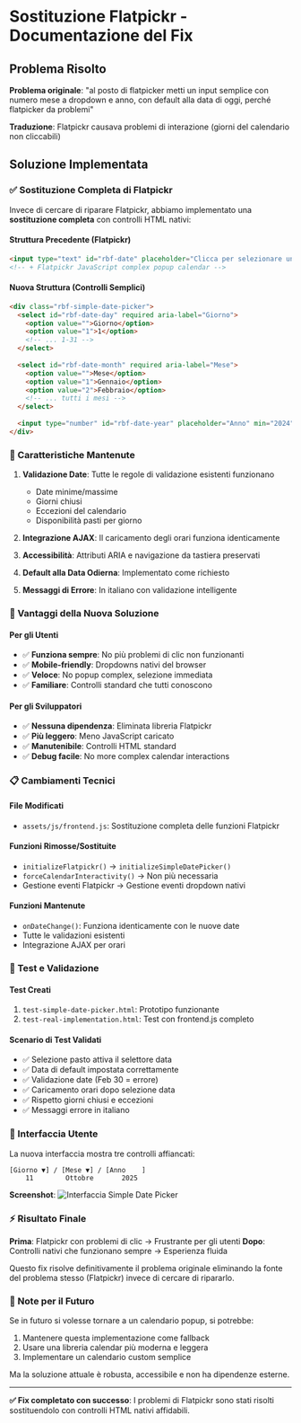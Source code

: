 # Sostituzione Flatpickr - Documentazione del Fix

## Problema Risolto
**Problema originale**: "al posto di flatpicker metti un input semplice con numero mese a dropdown e anno, con default alla data di oggi, perché flatpicker da problemi"

**Traduzione**: Flatpickr causava problemi di interazione (giorni del calendario non cliccabili)

## Soluzione Implementata

### ✅ Sostituzione Completa di Flatpickr
Invece di cercare di riparare Flatpickr, abbiamo implementato una **sostituzione completa** con controlli HTML nativi:

#### Struttura Precedente (Flatpickr)
```html
<input type="text" id="rbf-date" placeholder="Clicca per selezionare una data" required>
<!-- + Flatpickr JavaScript complex popup calendar -->
```

#### Nuova Struttura (Controlli Semplici)
```html
<div class="rbf-simple-date-picker">
  <select id="rbf-date-day" required aria-label="Giorno">
    <option value="">Giorno</option>
    <option value="1">1</option>
    <!-- ... 1-31 -->
  </select>
  
  <select id="rbf-date-month" required aria-label="Mese">
    <option value="">Mese</option>
    <option value="1">Gennaio</option>
    <option value="2">Febbraio</option>
    <!-- ... tutti i mesi -->
  </select>
  
  <input type="number" id="rbf-date-year" placeholder="Anno" min="2024" max="2030" required aria-label="Anno">
</div>
```

### 🎯 Caratteristiche Mantenute

1. **Validazione Date**: Tutte le regole di validazione esistenti funzionano
   - Date minime/massime
   - Giorni chiusi
   - Eccezioni del calendario
   - Disponibilità pasti per giorno

2. **Integrazione AJAX**: Il caricamento degli orari funziona identicamente
3. **Accessibilità**: Attributi ARIA e navigazione da tastiera preservati
4. **Default alla Data Odierna**: Implementato come richiesto
5. **Messaggi di Errore**: In italiano con validazione intelligente

### 🚀 Vantaggi della Nuova Soluzione

#### Per gli Utenti
- ✅ **Funziona sempre**: No più problemi di clic non funzionanti
- ✅ **Mobile-friendly**: Dropdowns nativi del browser
- ✅ **Veloce**: No popup complex, selezione immediata
- ✅ **Familiare**: Controlli standard che tutti conoscono

#### Per gli Sviluppatori
- ✅ **Nessuna dipendenza**: Eliminata libreria Flatpickr
- ✅ **Più leggero**: Meno JavaScript caricato
- ✅ **Manutenibile**: Controlli HTML standard
- ✅ **Debug facile**: No more complex calendar interactions

### 📋 Cambiamenti Tecnici

#### File Modificati
- `assets/js/frontend.js`: Sostituzione completa delle funzioni Flatpickr

#### Funzioni Rimosse/Sostituite
- `initializeFlatpickr()` → `initializeSimpleDatePicker()`
- `forceCalendarInteractivity()` → Non più necessaria
- Gestione eventi Flatpickr → Gestione eventi dropdown nativi

#### Funzioni Mantenute
- `onDateChange()`: Funziona identicamente con le nuove date
- Tutte le validazioni esistenti
- Integrazione AJAX per orari

### 🧪 Test e Validazione

#### Test Creati
1. `test-simple-date-picker.html`: Prototipo funzionante
2. `test-real-implementation.html`: Test con frontend.js completo

#### Scenario di Test Validati
- ✅ Selezione pasto attiva il selettore data
- ✅ Data di default impostata correttamente
- ✅ Validazione date (Feb 30 = errore)
- ✅ Caricamento orari dopo selezione data
- ✅ Rispetto giorni chiusi e eccezioni
- ✅ Messaggi errore in italiano

### 🎨 Interfaccia Utente

La nuova interfaccia mostra tre controlli affiancati:
```
[Giorno ▼] / [Mese ▼] / [Anno    ]
    11        Ottobre       2025
```

**Screenshot**: ![Interfaccia Simple Date Picker](https://github.com/user-attachments/assets/8d1ca057-4742-4af1-bfac-f9de633c5c69)

### ⚡ Risultato Finale

**Prima**: Flatpickr con problemi di clic → Frustrante per gli utenti
**Dopo**: Controlli nativi che funzionano sempre → Esperienza fluida

Questo fix risolve definitivamente il problema originale eliminando la fonte del problema stesso (Flatpickr) invece di cercare di ripararlo.

### 📍 Note per il Futuro

Se in futuro si volesse tornare a un calendario popup, si potrebbe:
1. Mantenere questa implementazione come fallback
2. Usare una libreria calendar più moderna e leggera
3. Implementare un calendario custom semplice

Ma la soluzione attuale è robusta, accessibile e non ha dipendenze esterne.

---

**✅ Fix completato con successo**: I problemi di Flatpickr sono stati risolti sostituendolo con controlli HTML nativi affidabili.